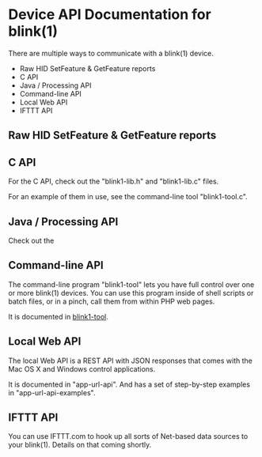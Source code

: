 
Device API Documentation for blink(1)
=====================================

There are multiple ways to communicate with a blink(1) device.

- Raw HID SetFeature & GetFeature reports
- C API 
- Java / Processing API
- Command-line API
- Local Web API
- IFTTT API

Raw HID SetFeature & GetFeature reports
---------------------------------------

C API
-----
For the C API, check out the "blink1-lib.h" and "blink1-lib.c" files.  

For an example of them in use, see the command-line tool "blink1-tool.c".


Java / Processing API
---------------------
Check out the 

Command-line API
----------------
The command-line program "blink1-tool" lets you have full control over
one or more blink(1) devices.  You can use this program inside of 
shell scripts or batch files, or in a pinch, call them from within PHP
web pages.

It is documented in [blink1-tool](blink1-tool.md).


Local Web API
-------------
The local Web API is a REST API with JSON responses that comes with
the Mac OS X and Windows control applications.

It is documented in "app-url-api".
And has a set of step-by-step examples in "app-url-api-examples".


IFTTT API
---------
You can use IFTTT.com to hook up all sorts of Net-based data sources to
your blink(1).  Details on that coming shortly.


